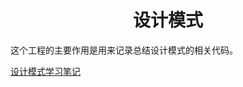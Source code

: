 <h1 style="text-align: center">设计模式</h1>

这个工程的主要作用是用来记录总结设计模式的相关代码。

[设计模式学习笔记](https://fallengodcoder.github.io/designPattern/#/)